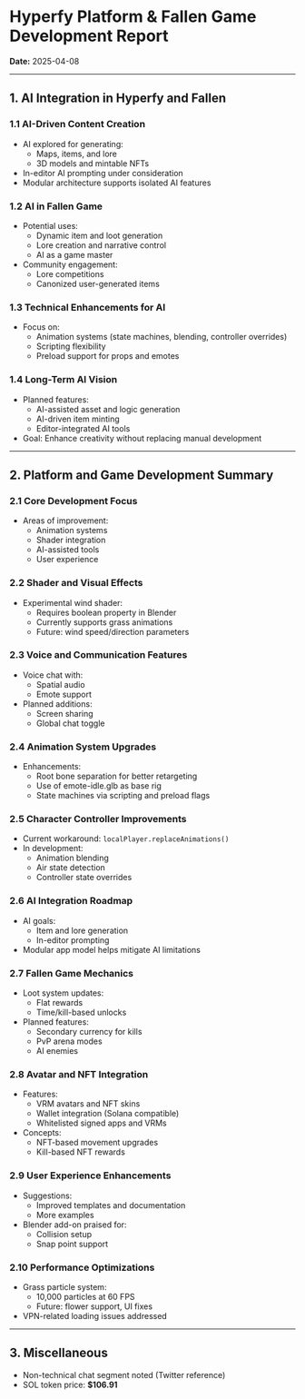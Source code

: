 # Hyperfy Platform & Fallen Game Development Report  
**Date:** 2025-04-08  

---

## 1. AI Integration in Hyperfy and Fallen

### 1.1 AI-Driven Content Creation
- AI explored for generating:
  - Maps, items, and lore
  - 3D models and mintable NFTs
- In-editor AI prompting under consideration
- Modular architecture supports isolated AI features

### 1.2 AI in Fallen Game
- Potential uses:
  - Dynamic item and loot generation
  - Lore creation and narrative control
  - AI as a game master
- Community engagement:
  - Lore competitions
  - Canonized user-generated items

### 1.3 Technical Enhancements for AI
- Focus on:
  - Animation systems (state machines, blending, controller overrides)
  - Scripting flexibility
  - Preload support for props and emotes

### 1.4 Long-Term AI Vision
- Planned features:
  - AI-assisted asset and logic generation
  - AI-driven item minting
  - Editor-integrated AI tools
- Goal: Enhance creativity without replacing manual development

---

## 2. Platform and Game Development Summary

### 2.1 Core Development Focus
- Areas of improvement:
  - Animation systems
  - Shader integration
  - AI-assisted tools
  - User experience

### 2.2 Shader and Visual Effects
- Experimental wind shader:
  - Requires boolean property in Blender
  - Currently supports grass animations
  - Future: wind speed/direction parameters

### 2.3 Voice and Communication Features
- Voice chat with:
  - Spatial audio
  - Emote support
- Planned additions:
  - Screen sharing
  - Global chat toggle

### 2.4 Animation System Upgrades
- Enhancements:
  - Root bone separation for better retargeting
  - Use of emote-idle.glb as base rig
  - State machines via scripting and preload flags

### 2.5 Character Controller Improvements
- Current workaround: `localPlayer.replaceAnimations()`
- In development:
  - Animation blending
  - Air state detection
  - Controller state overrides

### 2.6 AI Integration Roadmap
- AI goals:
  - Item and lore generation
  - In-editor prompting
- Modular app model helps mitigate AI limitations

### 2.7 Fallen Game Mechanics
- Loot system updates:
  - Flat rewards
  - Time/kill-based unlocks
- Planned features:
  - Secondary currency for kills
  - PvP arena modes
  - AI enemies

### 2.8 Avatar and NFT Integration
- Features:
  - VRM avatars and NFT skins
  - Wallet integration (Solana compatible)
  - Whitelisted signed apps and VRMs
- Concepts:
  - NFT-based movement upgrades
  - Kill-based NFT rewards

### 2.9 User Experience Enhancements
- Suggestions:
  - Improved templates and documentation
  - More examples
- Blender add-on praised for:
  - Collision setup
  - Snap point support

### 2.10 Performance Optimizations
- Grass particle system:
  - 10,000 particles at 60 FPS
  - Future: flower support, UI fixes
- VPN-related loading issues addressed

---

## 3. Miscellaneous

- Non-technical chat segment noted (Twitter reference)
- SOL token price: **$106.91**